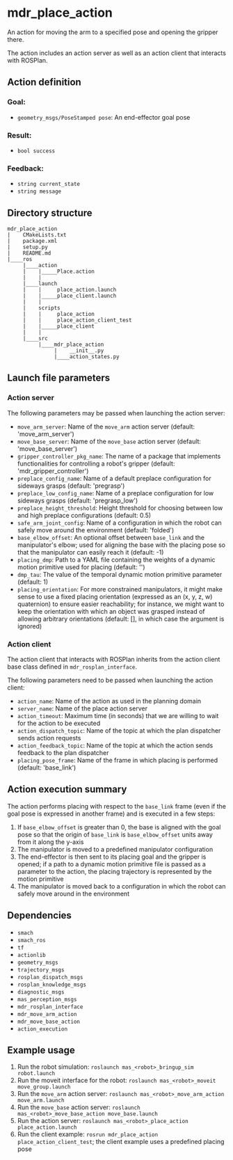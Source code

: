 # mdr_place_action

An action for moving the arm to a specified pose and opening the gripper there.

The action includes an action server as well as an action client that interacts with ROSPlan.

## Action definition

### Goal:

* ``geometry_msgs/PoseStamped pose``: An end-effector goal pose

### Result:

* ``bool success``

### Feedback:

* ``string current_state``
* ``string message``

## Directory structure

```
mdr_place_action
|    CMakeLists.txt
|    package.xml
|    setup.py
|    README.md
|____ros
     |____action
     |    |_____Place.action
     |    |
     |____launch
     |    |     place_action.launch
     |    |_____place_client.launch
     |    |
     |    scripts
     |    |     place_action
     |    |     place_action_client_test
     |    |_____place_client
     |    |
     |____src
          |____mdr_place_action
               |    __init__.py
               |____action_states.py
```

## Launch file parameters

### Action server

The following parameters may be passed when launching the action server:
* ``move_arm_server``: Name of the `move_arm` action server (default: 'move_arm_server')
* ``move_base_server``: Name of the `move_base` action server (default: 'move_base_server')
* ``gripper_controller_pkg_name``: The name of a package that implements functionalities for controlling a robot's gripper (default: 'mdr_gripper_controller')
* ``preplace_config_name``: Name of a default preplace configuration for sideways grasps (default: 'pregrasp')
* ``preplace_low_config_name``: Name of a preplace configuration for low sideways grasps (default: 'pregrasp_low')
* ``preplace_height_threshold``: Height threshold for choosing between low and high preplace configurations (default: 0.5)
* ``safe_arm_joint_config``: Name of a configuration in which the robot can safely move around the environment (default: 'folded')
* ``base_elbow_offset``: An optional offset between `base_link` and the manipulator's elbow; used for aligning the base with the placing pose so that the manipulator can easily reach it (default: -1)
* ``placing_dmp``:  Path to a YAML file containing the weights of a dynamic motion primitive used for placing (default: '')
* ``dmp_tau``: The value of the temporal dynamic motion primitive parameter (default: 1)
* ``placing_orientation``: For more constrained manipulators, it might make sense to use a fixed placing orientation (expressed as an (x, y, z, w) quaternion) to ensure easier reachability; for instance, we might want to keep the orientation with which an object was grasped instead of allowing arbitrary orientations (default: [], in which case the argument is ignored)

### Action client

The action client that interacts with ROSPlan inherits from the action client base class defined in ``mdr_rosplan_interface``.

The following parameters need to be passed when launching the action client:
* ``action_name``: Name of the action as used in the planning domain
* ``server_name``: Name of the place action server
* ``action_timeout``: Maximum time (in seconds) that we are willing to wait for the action to be executed
* ``action_dispatch_topic``: Name of the topic at which the plan dispatcher sends action requests
* ``action_feedback_topic``: Name of the topic at which the action sends feedback to the plan dispatcher
* ``placing_pose_frame``: Name of the frame in which placing is performed (default: 'base_link')

## Action execution summary

The action performs placing with respect to the `base_link` frame (even if the goal pose is expressed in another frame) and is executed in a few steps:
1. If ``base_elbow_offset`` is greater than 0, the base is aligned with the goal pose so that the origin of `base_link` is ``base_elbow_offset`` units away from it along the y-axis
2. The manipulator is moved to a predefined manipulator configuration
3. The end-effector is then sent to its placing goal and the gripper is opened; if a path to a dynamic motion primitive file is passed as a parameter to the action, the placing trajectory is represented by the motion primitive
4. The manipulator is moved back to a configuration in which the robot can safely move around in the environment

## Dependencies

* ``smach``
* ``smach_ros``
* ``tf``
* ``actionlib``
* ``geometry_msgs``
* ``trajectory_msgs``
* ``rosplan_dispatch_msgs``
* ``rosplan_knowledge_msgs``
* ``diagnostic_msgs``
* ``mas_perception_msgs``
* ``mdr_rosplan_interface``
* ``mdr_move_arm_action``
* ``mdr_move_base_action``
* ``action_execution``

## Example usage

1. Run the robot simulation: ``roslaunch mas_<robot>_bringup_sim robot.launch``
2. Run the moveit interface for the robot: ``roslaunch mas_<robot>_moveit move_group.launch``
3. Run the ``move_arm`` action server: ``roslaunch mas_<robot>_move_arm_action move_arm.launch``
4. Run the ``move_base`` action server: ``roslaunch mas_<robot>_move_base_action move_base.launch``
5. Run the action server: ``roslaunch mas_<robot>_place_action place_action.launch``
6. Run the client example: ``rosrun mdr_place_action place_action_client_test``; the client example uses a predefined placing pose
